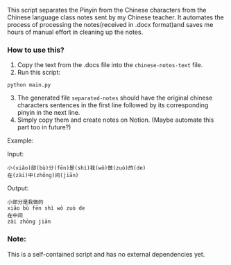 This script separates the Pinyin from the Chinese characters from the Chinese language class notes sent by my Chinese teacher. It automates the process of processing the notes(received in .docx format)and saves me hours of manual effort in cleaning up the notes.

### How to use this?
1. Copy the text from the .docs file into the `chinese-notes-text` file.
2. Run this script:
```commandline
python main.py
```
3. The generated file `separated-notes` should have the original chinese characters sentences in the first line followed by its corresponding pinyin in the next line.
4. Simply copy them and create notes on Notion. (Maybe automate this part too in future?)

Example:

Input: 
```commandline
小(xiǎo)部(bù)分(fēn)是(shì)我(wǒ)做(zuò)的(de)
在(zài)中(zhōnɡ)间(jiān)
```

Output:
```commandline 
小部分是我做的
xiǎo bù fēn shì wǒ zuò de
在中间
zài zhōnɡ jiān
```

### Note: 
This is a self-contained script and has no external dependencies yet.